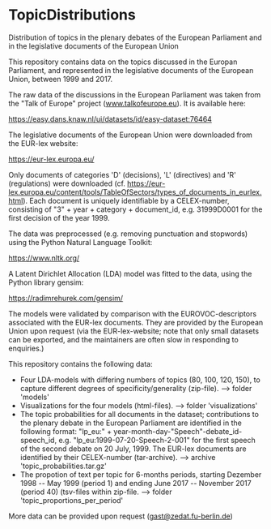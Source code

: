 # TopicDistributions
Distribution of topics in the plenary debates of the European Parliament and in the legislative documents of the European Union

This repository contains data on the topics discussed in the Europan Parliament, and represented in the legislative documents of the European Union, between 1999 and 2017.

The raw data of the discussions in the European Parliament was taken from the "Talk of Europe" project (www.talkofeurope.eu). It is available here:

https://easy.dans.knaw.nl/ui/datasets/id/easy-dataset:76464

The legislative documents of the European Union were downloaded from the EUR-lex website:

https://eur-lex.europa.eu/

Only documents of categories 'D' (decisions), 'L' (directives) and 'R' (regulations) were downloaded (cf. https://eur-lex.europa.eu/content/tools/TableOfSectors/types_of_documents_in_eurlex.html). Each document is uniquely identifiable by a CELEX-number, consisting of "3" + year + category + document_id, e.g. 31999D0001 for the first decision of the year 1999.

The data was preprocessed (e.g. removing punctuation and stopwords) using the Python Natural Language Toolkit:

https://www.nltk.org/

A Latent Dirichlet Allocation (LDA) model was fitted to the data, using the Python library gensim:

https://radimrehurek.com/gensim/

The models were validated by comparison with the EUROVOC-descriptors associated with the EUR-lex documents. They are provided by the European Union upon request (via the EUR-lex-website; note that only small datasets can be exported, and the maintainers are often slow in responding to enquiries.)

This repository contains the following data:
- Four LDA-models with differing numbers of topics (80, 100, 120, 150), to capture different degrees of specificity/generality (zip-file). --> folder 'models'
- Visualizations for the four models (html-files). --> folder 'visualizations'
- The topic probabilities for all documents in the dataset; contributions to the plenary debate in the European Parliament are identified in the following format: "lp_eu:" + year-month-day-"Speech"-debate_id-speech_id, e.g. "lp_eu:1999-07-20-Speech-2-001" for the first speech of the second debate on 20 July, 1999. The EUR-lex documents are identified by their CELEX-number (tar-archive). --> archive 'topic_probabilities.tar.gz'
- The propotion of text per topic for 6-months periods, starting Dezember 1998 -- May 1999 (period 1) and ending June 2017 -- November 2017 (period 40) (tsv-files within zip-file. --> folder 'topic_proportions_per_period'

More data can be provided upon request (gast@zedat.fu-berlin.de)

